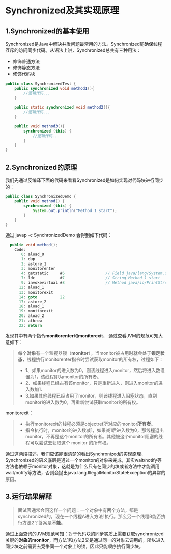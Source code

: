 # Synchronized及其实现原理


## 1.Synchronized的基本使用
Synchronized是Java中解决并发问题最常用的方法。Synchronized能确保线程互斥的访问同步代码。从语法上讲，Synchronized总共有三种用法：
- 修饰普通方法
- 修饰静态方法
- 修饰代码块

```java
public class SynchronizedTest {
    public synchronized void method1(){
        //逻辑代码...
    }
    
    public static synchronized void method2(){
        //逻辑代码...
    }
    
    public void method3(){
        synchronized (this) {
            //逻辑代码...
        }
    }
}

```
## 2.Synchronized的原理
我们先通过反编译下面的代码来看看Synchronized是如何实现对代码块进行同步的：
```java
public class SynchronizedDemo {
    public void method() {
        synchronized (this) {
            System.out.println("Method 1 start");
        }
    }
}
```
通过 javap -c SynchronizedDemo 会得到如下代码：
```java
  public void method();
    Code:
       0: aload_0
       1: dup
       2: astore_1
       3: monitorenter
       4: getstatic     #6                  // Field java/lang/System.out:Ljava/io/PrintStream;
       7: ldc           #7                  // String Method 1 start
       9: invokevirtual #8                  // Method java/io/PrintStream.println:(Ljava/lang/String;)V
      12: aload_1
      13: monitorexit
      14: goto          22
      17: astore_2
      18: aload_1
      19: monitorexit
      20: aload_2
      21: athrow
      22: return
```
发现其中有两个指令**monitorenter**和**monitorexit**，
通过查看JVM的规范可知大意如下：
> 每个**对象**有一个监视器锁（**monitor**）。当monitor被占用时就会处于**锁定状态**，线程执行monitorenter指令时尝试获取monitor的所有权，过程如下：
> - 1、如果monitor的进入数为0，则该线程进入monitor，然后将进入数设置为1，该线程即为monitor的所有者。
> - 2、如果线程已经占有该monitor，只是重新进入，则进入monitor的进入数加1.
> - 3.如果其他线程已经占用了monitor，则该线程进入阻塞状态，直到monitor的进入数为0，再重新尝试获取monitor的所有权。

monitorexit：　
> - 执行monitorexit的线程必须是objectref所对应的monitor**所有者**。
> - 指令执行时，monitor的进入数减1，如果减1后进入数为0，那线程退出monitor，不再是这个monitor的所有者。其他被这个monitor阻塞的线程可以尝试去获取这个 monitor 的所有权。 

通过这两段描述，我们应该能很清楚的看出Synchronized的实现原理，Synchronized的语义底层是通过一个monitor的对象来完成，其实wait/notify等方法也依赖于monitor对象，这就是为什么只有在同步的块或者方法中才能调用wait/notify等方法，否则会抛出java.lang.IllegalMonitorStateException的异常的原因。

## 3.运行结果解释
> 面试官通常会问这样一个问题：一个对象中有两个方法，都是synchronized的，现在一个线程A进入方法1执行。那么另一个线程B能否执行方法2？答案是**不能**。

通过上面查询的JVM规范可知：对于代码块的同步实质上需要获取synchronized关键的**对象的monitor**，而方法1和方法2又是通过同一的对象去调用的，所以进入同步块之前需要去竞争同一个对象上的锁，因此只能顺序执行同步块。